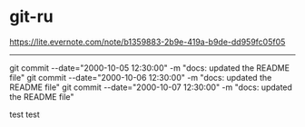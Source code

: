 # git-ru

<https://lite.evernote.com/note/b1359883-2b9e-419a-b9de-dd959fc05f05>

---

git commit --date="2000-10-05 12:30:00" -m "docs: updated the README file"
git commit --date="2000-10-06 12:30:00" -m "docs: updated the README file"
git commit --date="2000-10-07 12:30:00" -m "docs: updated the README file"

test
test
